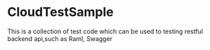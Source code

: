 # CloudTestSample
This is a collection of test code which can be used to testing restful backend api,such as Raml, Swagger
